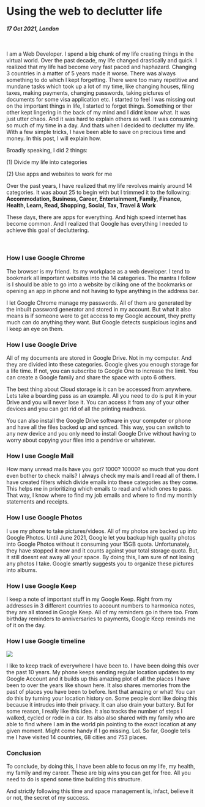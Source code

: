 # Using the web to declutter life

#### *17 Oct 2021, London*

&nbsp;

I am a Web Developer. I spend a big chunk of my life creating things in the virtual world. Over the past decade, my life changed drastically and quick. I realized that my life had become very fast paced and haphazard. Changing 3 countries in a matter of 5 years made it worse. There was always something to do which I kept forgetting. There were too many repetitive and mundane tasks which took up a lot of my time, like changing houses, filing taxes, making payments, changing passwords, taking pictures of documents for some visa application etc. I started to feel I was missing out on the important things in life, I started to forget things. Something or ther other kept lingering in the back of my mind and I didnt know what. It was just utter chaos. And it was hard to explain others as well. It was consuming so much of my time in a day. And thats when I decided to declutter my life. With a few simple tricks, I have been able to save on precious time and money. In this post, I will explain how.

Broadly speaking, I did 2 things:

(1) Divide my life into categories

(2) Use apps and websites to work for me

Over the past years, I have realized that my life revolves mainly around 14 categories. It was about 25 to begin with but I trimmed it to the following: **Accommodation, Business, Career, Entertainment, Family, Finance, Health, Learn, Read, Shopping, Social, Tax, Travel & Work**

These days, there are apps for everything. And high speed internet has become common. And I realized that Google has everything I needed to achieve this goal of decluttering.

&nbsp;

### How I use Google Chrome

The browser is my friend. Its my workplace as a web developer. I tend to bookmark all important websites into the 14 categories. The mantra I follow is I should be able to go into a website by cliking one of the bookmarks or opening an app in phone and not having to type anything in the address bar.

I let Google Chrome manage my passwords. All of them are generated by the inbuilt password generator and stored in my account. But what it also means is if someone were to get access to my Google account, they pretty much can do anything they want. But Google detects suspicious logins and I keep an eye on them.

### How I use Google Drive

All of my documents are stored in Google Drive. Not in my computer. And they are divided into these categories. Google gives you enough storage for a life time. If not, you can subscribe to Google One to increase the limit. You can create a Google family and share the space with upto 6 others.

The best thing about Cloud storage is it can be accessed from anywhere. Lets take a boarding pass as an example. All you need to do is put it in your Drive and you will never lose it. You can access it from any of your other devices and you can get rid of all the printing madness.

You can also install the Google Drive software in your computer or phone and have all the files backed up and synced. This way, you can switch to any new device and you only need to install Google Drive without having to worry about copying your files into a pendrive or whatever.

### How I use Google Mail

How many unread mails have you got? 1000? 10000? so much that you dont even bother to check mails? I always check my mails and I read all of them. I have created filters which divide emails into these categories as they come. This helps me in prioritizing which emails to read and which ones to pass. That way, I know where to find my job emails and where to find my monthly statements and receipts.

### How I use Google Photos

I use my phone to take pictures/videos. All of my photos are backed up into Google Photos. Until June 2021, Google let you backup high quality photos into Google Photos without it consuming your 15GB quota. Unfortunately, they have stopped it now and it counts against your total storage quota. But, it still doesnt eat away all your space. By doing this, I am sure of not losing any photos I take. Google smartly suggests you to organize these pictures into albums.

### How I use Google Keep

I keep a note of important stuff in my Google Keep. Right from my addresses in 3 different countries to account numbers to harmonica notes, they are all stored in Google Keep. All of my reminders go in there too. From birthday reminders to anniversaries to payments, Google Keep reminds me of it on the day.

### How I use Google timeline

<img class="img img--left" loading="lazy" src='/posts/blog/timeline.png' />

I like to keep track of everywhere I have been to. I have been doing this over the past 10 years. My phone keeps sending regular location updates to my Google Account and it builds up this amazing plot of all the places I have been to over the years like shown here. It also shares memories from the past of places you have been to before. Isnt that amazing or what! You can do this by turning your location history on. Some people dont like doing this because it intrudes into their privacy. It can also drain your battery. But for some reason, I really like this idea. It also tracks the number of steps I walked, cycled or rode in a car. Its also also shared with my family who are able to find where I am in the world pin pointing to the exact location at any given moment. Might come handy if I go missing. Lol. So far, Google tells me I have visited 14 countries, 68 cities and 753 places.

### Conclusion

To conclude, by doing this, I have been able to focus on my life, my health, my family and my career. These are big wins you can get for free. All you need to do is spend some time building this structure.

And strictly following this time and space management is, infact, believe it or not, the secret of my success.
